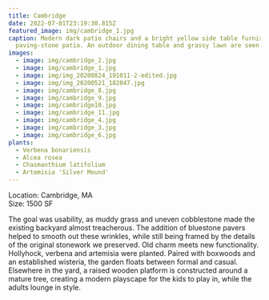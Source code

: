```yaml
---
title: Cambridge
date: 2022-07-01T23:19:30.815Z
featured_image: img/cambridge_1.jpg
caption: Modern dark patio chairs and a bright yellow side table furnish a
  paving-stone patio. An outdoor dining table and grassy lawn are seen behind.
images:
  - image: img/cambridge_2.jpg
  - image: img/cambridge_1.jpg
  - image: img/img_20200824_191011-2-edited.jpg
  - image: img/img_20200521_182047.jpg
  - image: img/cambridge_8.jpg
  - image: img/cambridge_9.jpg
  - image: img/cambridge10.jpg
  - image: img/cambridge_11.jpg
  - image: img/cambridge_4.jpg
  - image: img/cambridge_3.jpg
  - image: img/cambridge_6.jpg
plants:
  - Verbena bonariensis
  - Alcea rosea
  - Chasmanthium latifolium
  - Artemisia 'Silver Mound'
---
```

L﻿ocation: Cambridge, MA\
S﻿ize: 1500 SF



The goal was usability, as muddy grass and uneven cobblestone made the existing backyard almost treacherous. The addition of bluestone pavers helped to smooth out these wrinkles, while still being framed by the details of the original stonework we preserved. Old charm meets new functionality. Hollyhock, verbena and artemisia were planted. Paired with boxwoods and an established wisteria, the garden floats between formal and casual. Elsewhere in the yard, a raised wooden platform is constructed around a mature tree, creating a modern playscape for the kids to play in, while the adults lounge in style.